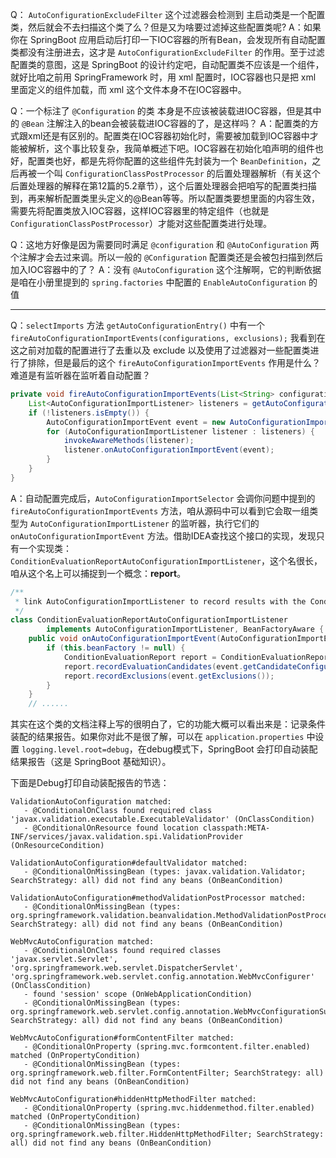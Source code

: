 Q： `AutoConfigurationExcludeFilter` 这个过滤器会检测到 主启动类是一个配置类，然后就会不去扫描这个类了么？但是又为啥要过滤掉这些配置类呢?
A：如果你在 SpringBoot 应用启动后打印一下IOC容器的所有Bean，会发现所有自动配置类都没有注册进去，这才是 `AutoConfigurationExcludeFilter` 的作用。至于过滤配置类的意图，这是 SpringBoot 的设计约定吧，自动配置类不应该是一个组件，就好比咱之前用 SpringFramework 时，用 xml 配置时，IOC容器也只是把 xml 里面定义的组件加载，而 xml 这个文件本身不在IOC容器中。

Q：一个标注了 `@Configuration` 的类  本身是不应该被装载进IOC容器，但是其中的 `@Bean` 注解注入的bean会被装载进IOC容器的了，是这样吗？
A：配置类的方式跟xml还是有区别的。配置类在IOC容器初始化时，需要被加载到IOC容器中才能被解析，这个事比较复杂，我简单概述下吧。IOC容器在初始化咱声明的组件也好，配置类也好，都是先将你配置的这些组件先封装为一个 `BeanDefinition`，之后再被一个叫 `ConfigurationClassPostProcessor` 的后置处理器解析（有关这个后置处理器的解释在第12篇的5.2章节），这个后置处理器会把咱写的配置类扫描到，再来解析配置类里头定义的@Bean等等。所以配置类要想里面的内容生效，需要先将配置类放入IOC容器，这样IOC容器里的特定组件（也就是 `ConfigurationClassPostProcessor`）才能对这些配置类进行处理。

Q：这地方好像是因为需要同时满足 `@configuration` 和 `@AutoConfiguration` 两个注解才会去过来调。所以一般的 `@Configuration` 配置类还是会被包扫描到然后加入IOC容器中的了？
A：没有 `@AutoConfiguration` 这个注解啊，它的判断依据是咱在小册里提到的 `spring.factories` 中配置的 `EnableAutoConfiguration` 的值

-----------------------

Q：`selectImports` 方法 `getAutoConfigurationEntry()` 中有一个 `fireAutoConfigurationImportEvents(configurations, exclusions);` 我看到在这之前对加载的配置进行了去重以及 exclude 以及使用了过滤器对一些配置类进行了排除，但是最后的这个 `fireAutoConfigurationImportEvents` 作用是什么？难道是有监听器在监听着自动配置？

```java
private void fireAutoConfigurationImportEvents(List<String> configurations, Set<String> exclusions) {
    List<AutoConfigurationImportListener> listeners = getAutoConfigurationImportListeners();
    if (!listeners.isEmpty()) {
        AutoConfigurationImportEvent event = new AutoConfigurationImportEvent(this, configurations, exclusions);
        for (AutoConfigurationImportListener listener : listeners) {
            invokeAwareMethods(listener);
            listener.onAutoConfigurationImportEvent(event);
        }
    }
}
```

A：自动配置完成后，`AutoConfigurationImportSelector` 会调你问题中提到的 `fireAutoConfigurationImportEvents` 方法，咱从源码中可以看到它会取一组类型为 `AutoConfigurationImportListener` 的监听器，执行它们的 `onAutoConfigurationImportEvent` 方法。借助IDEA查找这个接口的实现，发现只有一个实现类： `ConditionEvaluationReportAutoConfigurationImportListener`，这个名很长，咱从这个名上可以捕捉到一个概念：**report**。

```java
/**
 * link AutoConfigurationImportListener to record results with the ConditionEvaluationReport.
 */
class ConditionEvaluationReportAutoConfigurationImportListener
		implements AutoConfigurationImportListener, BeanFactoryAware {
	public void onAutoConfigurationImportEvent(AutoConfigurationImportEvent event) {
		if (this.beanFactory != null) {
			ConditionEvaluationReport report = ConditionEvaluationReport.get(this.beanFactory);
			report.recordEvaluationCandidates(event.getCandidateConfigurations());
			report.recordExclusions(event.getExclusions());
		}
	}
    // ......
```

其实在这个类的文档注释上写的很明白了，它的功能大概可以看出来是：记录条件装配的结果报告。如果你对此不是很了解，可以在 `application.properties` 中设置 `logging.level.root=debug`，在debug模式下，SpringBoot 会打印自动装配结果报告（这是 SpringBoot 基础知识）。

下面是Debug打印自动装配报告的节选：

```
ValidationAutoConfiguration matched:
   - @ConditionalOnClass found required class 'javax.validation.executable.ExecutableValidator' (OnClassCondition)
   - @ConditionalOnResource found location classpath:META-INF/services/javax.validation.spi.ValidationProvider (OnResourceCondition)

ValidationAutoConfiguration#defaultValidator matched:
   - @ConditionalOnMissingBean (types: javax.validation.Validator; SearchStrategy: all) did not find any beans (OnBeanCondition)

ValidationAutoConfiguration#methodValidationPostProcessor matched:
   - @ConditionalOnMissingBean (types: org.springframework.validation.beanvalidation.MethodValidationPostProcessor; SearchStrategy: all) did not find any beans (OnBeanCondition)

WebMvcAutoConfiguration matched:
   - @ConditionalOnClass found required classes 'javax.servlet.Servlet', 'org.springframework.web.servlet.DispatcherServlet', 'org.springframework.web.servlet.config.annotation.WebMvcConfigurer' (OnClassCondition)
   - found 'session' scope (OnWebApplicationCondition)
   - @ConditionalOnMissingBean (types: org.springframework.web.servlet.config.annotation.WebMvcConfigurationSupport; SearchStrategy: all) did not find any beans (OnBeanCondition)

WebMvcAutoConfiguration#formContentFilter matched:
   - @ConditionalOnProperty (spring.mvc.formcontent.filter.enabled) matched (OnPropertyCondition)
   - @ConditionalOnMissingBean (types: org.springframework.web.filter.FormContentFilter; SearchStrategy: all) did not find any beans (OnBeanCondition)

WebMvcAutoConfiguration#hiddenHttpMethodFilter matched:
   - @ConditionalOnProperty (spring.mvc.hiddenmethod.filter.enabled) matched (OnPropertyCondition)
   - @ConditionalOnMissingBean (types: org.springframework.web.filter.HiddenHttpMethodFilter; SearchStrategy: all) did not find any beans (OnBeanCondition)

```

